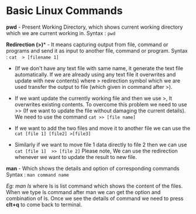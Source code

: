 # Basic Linux Commands
**pwd** - Present Working Directory, which shows current working directory which we are current working in.
Syntax : ```pwd```

**Redirection (>)*** - It means capturing output from file, command or programs and send it as input to another file, command or program.
Syntax : ```cat  > [filename 1]```

* (If we don't have any text file with same name, it generate the text file automatically. If we are already using any text file it overwrites and update with new contents)
where  > redirection symbol which we are used  transfer the output  to file (which given in command after >).

* If we want update the currently working file and then we use >, It overwrites existing contents. To overcome this problem we need to use >> (If we want to update the file without damaging the current  details). We need to use the command ```cat >> [file name]```

* If we want to add the  two files and move it to another file we can use the ```cat [file 1] [file2] >[file3]```
* Similarly if we want to move file 1 data directly to file 2  then we can use  ```cat [file 1]  >> [file 2]```
Please note, We can use the redirection  whenever we want to update the result to new file.

**man** - Which shows the details and option of corresponding commands 
Syntax : ```man command name```

_Eg: man ls_
where ls is list command which shows the content of the files. When we type ls command after man we can get the option and combination of ls.
Once we see the details of command we need to press **clt+q** to come back to terminal.